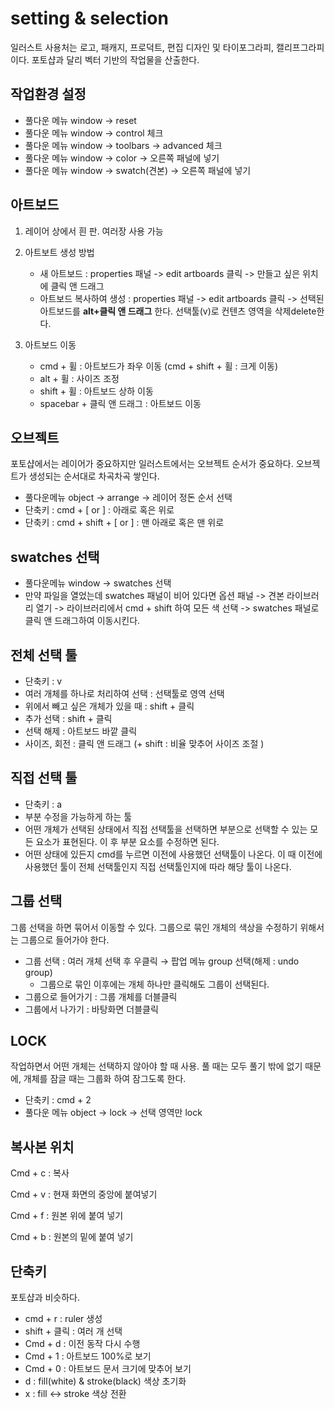 # setting & selection



일러스트 사용처는 로고, 패캐지, 프로덕트, 편집 디자인 및 타이포그라피, 캘리프그라피이다. 포토샵과 달리 벡터 기반의 작업물을 산출한다. 



## 작업환경 설정

- 풀다운 메뉴 window → reset
- 풀다운 메뉴 window → control 체크
- 풀다운 메뉴 window → toolbars → advanced 체크
- 풀다운 메뉴 window → color → 오른쪽 패널에 넣기
- 풀다운 메뉴 window → swatch(견본) → 오른쪽 패널에 넣기



## 아트보드

1. 레이어 상에서 흰 판. 여러장 사용 가능
2. 아트보트 생성 방법
   - 새 아트보드 : properties 패널 -> edit artboards 클릭 -> 만들고 싶은 위치에 클릭 앤 드래그
   - 아트보드 복사하여 생성 :  properties 패널 -> edit artboards 클릭 -> 선택된 아트보드를 __alt+클릭 앤 드래그__ 한다. 선택툴(v)로 컨텐츠 영역을 삭제delete한다. 

3. 아트보드 이동
   - cmd + 휠 : 아트보드가 좌우 이동 (cmd + shift + 휠 : 크게 이동)
   - alt + 휠 : 사이즈 조정
   - shift + 휠 : 아트보드 상하 이동
   - spacebar + 클릭 앤 드래그 : 아트보드 이동



## 오브젝트

포토샵에서는 레이어가 중요하지만 일러스트에서는 오브젝트 순서가 중요하다. 오브젝트가 생성되는 순서대로 차곡차곡 쌓인다.

- 풀다운메뉴 object → arrange → 레이어 정돈 순서 선택
- 단축키 : cmd +  [ or ] : 아래로 혹은 위로
- 단축키 : cmd + shift + [ or ] :  맨 아래로 혹은 맨 위로



## swatches 선택

- 풀다운메뉴 window -> swatches 선택
- 만약 파일을 열었는데 swatches 패널이 비어 있다면 옵션 패널 -> 견본 라이브러리 열기 -> 라이브러리에서 cmd + shift 하여 모든 색 선택 -> swatches 패널로 클릭 앤 드래그하여 이동시킨다.





## 전체 선택 툴

- 단축키 : v
- 여러 개체를 하나로 처리하여 선택 : 선택툴로 영역 선택
- 위에서 빼고 싶은 개체가 있을 때 : shift + 클릭
- 추가 선택 : shift  + 클릭
- 선택 해제 : 아트보드 바깥 클릭
- 사이즈, 회전 : 클릭 앤 드래그 (+ shift : 비율 맞추어 사이즈 조절 )



## 직접 선택 툴

- 단축키 : a
- 부분 수정을 가능하게 하는 툴
- 어떤 개체가 선택된 상태에서 직접 선택툴을 선택하면 부분으로 선택할 수 있는 모든 요소가 표현된다. 이 후 부분 요소를 수정하면 된다. 
- 어떤 상태에 있든지 cmd를 누르면 이전에 사용했던 선택툴이 나온다. 이 때 이전에 사용했던 툴이 전체 선택툴인지 직접 선택툴인지에 따라 해당 툴이 나온다. 



## 그룹 선택

그룹 선택을 하면 묶어서 이동할 수 있다. 그룹으로 묶인 개체의 색상을 수정하기 위해서는 그룹으로 들어가야 한다. 

- 그룹 선택 : 여러 개체 선택 후 우클릭 → 팝업 메뉴 group 선택(해제 : undo group)
  - 그룹으로 묶인 이후에는 개체 하나만 클릭해도 그룹이 선택된다.
- 그룹으로 들어가기 : 그룹 개체를 더블클릭
- 그룹에서 나가기 : 바탕화면 더블클릭



## LOCK

작업하면서 어떤 개체는 선택하지 않아야 할 때 사용. 풀 때는 모두 풀기 밖에 없기 때문에, 개체를 잠글 때는 그룹화 하여 잠그도록 한다.

- 단축키 : cmd + 2
- 풀다운 메뉴 object -> lock -> 선택 영역만 lock



## 복사본 위치

Cmd + c : 복사

Cmd + v : 현재 화면의 중앙에 붙여넣기

Cmd + f : 원본 위에 붙여 넣기

Cmd + b : 원본의 밑에 붙여 넣기



## 단축키

포토샵과 비슷하다.

- cmd + r : ruler 생성
- shift  + 클릭 : 여러 개 선택
- Cmd + d : 이전 동작 다시 수행
- Cmd + 1 : 아트보드 100%로 보기
- Cmd + 0 : 아트보드 문서 크기에 맞추어 보기
- d : fill(white) & stroke(black) 색상 초기화
- x : fill <-> stroke 색상 전환

